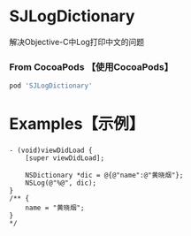 # SJLogDictionary
解决Objective-C中Log打印中文的问题

### From CocoaPods 【使用CocoaPods】

```ruby
pod 'SJLogDictionary'
```

# Examples【示例】

### 

```
- (void)viewDidLoad {
    [super viewDidLoad];
   
    NSDictionary *dic = @{@"name":@"黄晓烟"};
    NSLog(@"%@", dic);
}
/** {
    name = "黄晓烟";
}
*/
```
